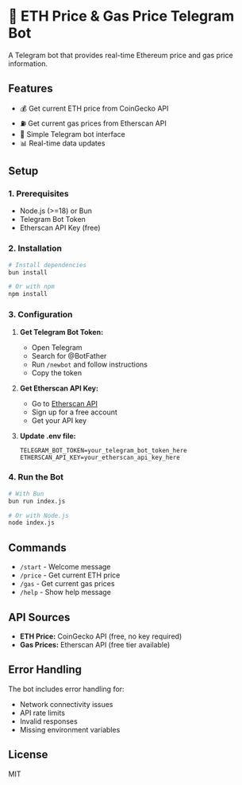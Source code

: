 # 🚀 ETH Price & Gas Price Telegram Bot

A Telegram bot that provides real-time Ethereum price and gas price information.

## Features

- 💰 Get current ETH price from CoinGecko API
- ⛽ Get current gas prices from Etherscan API
- 🤖 Simple Telegram bot interface
- 📊 Real-time data updates

## Setup

### 1. Prerequisites

- Node.js (>=18) or Bun
- Telegram Bot Token
- Etherscan API Key (free)

### 2. Installation

```bash
# Install dependencies
bun install

# Or with npm
npm install
```

### 3. Configuration

1. **Get Telegram Bot Token:**
   - Open Telegram
   - Search for @BotFather
   - Run `/newbot` and follow instructions
   - Copy the token

2. **Get Etherscan API Key:**
   - Go to [Etherscan API](https://etherscan.io/apis)
   - Sign up for a free account
   - Get your API key

3. **Update .env file:**
   ```env
   TELEGRAM_BOT_TOKEN=your_telegram_bot_token_here
   ETHERSCAN_API_KEY=your_etherscan_api_key_here
   ```

### 4. Run the Bot

```bash
# With Bun
bun run index.js

# Or with Node.js
node index.js
```

## Commands

- `/start` - Welcome message
- `/price` - Get current ETH price
- `/gas` - Get current gas prices
- `/help` - Show help message

## API Sources

- **ETH Price:** CoinGecko API (free, no key required)
- **Gas Prices:** Etherscan API (free tier available)

## Error Handling

The bot includes error handling for:
- Network connectivity issues
- API rate limits
- Invalid responses
- Missing environment variables

## License

MIT

